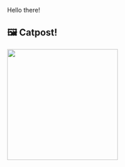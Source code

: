 Hello there!



## 🖼️ Catpost!

<sub>
    <img src="https://cdn2.thecatapi.com/images/fq.jpg" height="256">
</sub>


